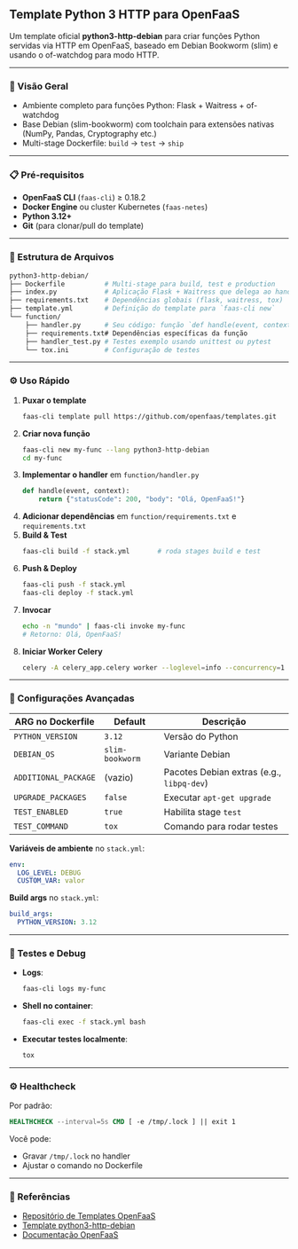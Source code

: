 ## Template Python 3 HTTP para OpenFaaS

Um template oficial **python3-http-debian** para criar funções Python servidas via HTTP em OpenFaaS, baseado em Debian Bookworm (slim) e usando o of-watchdog para modo HTTP.

---

### 🚀 Visão Geral

- Ambiente completo para funções Python: Flask + Waitress + of-watchdog
- Base Debian (slim-bookworm) com toolchain para extensões nativas (NumPy, Pandas, Cryptography etc.)
- Multi-stage Dockerfile: `build` → `test` → `ship`

---

### 📋 Pré-requisitos

- **OpenFaaS CLI** (`faas-cli`) ≥ 0.18.2
- **Docker Engine** ou cluster Kubernetes (`faas-netes`)
- **Python 3.12+**
- **Git** (para clonar/pull do template)

---

### 📂 Estrutura de Arquivos

```bash
python3-http-debian/
├── Dockerfile          # Multi-stage para build, test e production
├── index.py            # Aplicação Flask + Waitress que delega ao handler
├── requirements.txt    # Dependências globais (flask, waitress, tox)
├── template.yml        # Definição do template para `faas-cli new`
└── function/
    ├── handler.py      # Seu código: função `def handle(event, context)`
    ├── requirements.txt# Dependências específicas da função
    ├── handler_test.py # Testes exemplo usando unittest ou pytest
    └── tox.ini         # Configuração de testes
```

---

### ⚙️ Uso Rápido

1. **Puxar o template**
   ```bash
   faas-cli template pull https://github.com/openfaas/templates.git
   ```
2. **Criar nova função**
   ```bash
   faas-cli new my-func --lang python3-http-debian
   cd my-func
   ```
3. **Implementar o handler** em `function/handler.py`
   ```python
   def handle(event, context):
       return {"statusCode": 200, "body": "Olá, OpenFaaS!"}
   ```
4. **Adicionar dependências** em `function/requirements.txt` e `requirements.txt`
5. **Build & Test**
   ```bash
   faas-cli build -f stack.yml       # roda stages build e test
   ```
6. **Push & Deploy**
   ```bash
   faas-cli push -f stack.yml
   faas-cli deploy -f stack.yml
   ```
7. **Invocar**
   ```bash
   echo -n "mundo" | faas-cli invoke my-func
   # Retorno: Olá, OpenFaaS!
   ```
8. **Iniciar Worker Celery**
   ```bash
   celery -A celery_app.celery worker --loglevel=info --concurrency=1
   ```

---

### 🔧 Configurações Avançadas

| ARG no Dockerfile       | Default           | Descrição                                        |
|-------------------------|-------------------|--------------------------------------------------|
| `PYTHON_VERSION`        | `3.12`            | Versão do Python                                 |
| `DEBIAN_OS`             | `slim-bookworm`   | Variante Debian                                  |
| `ADDITIONAL_PACKAGE`    | (vazio)           | Pacotes Debian extras (e.g., `libpq-dev`)        |
| `UPGRADE_PACKAGES`      | `false`           | Executar `apt-get upgrade`                       |
| `TEST_ENABLED`          | `true`            | Habilita stage `test`                            |
| `TEST_COMMAND`          | `tox`             | Comando para rodar testes                        |

**Variáveis de ambiente** no `stack.yml`:
```yaml
env:
  LOG_LEVEL: DEBUG
  CUSTOM_VAR: valor
```

**Build args** no `stack.yml`:
```yaml
build_args:
  PYTHON_VERSION: 3.12
```

---

### 🧪 Testes e Debug

- **Logs**:
  ```bash
  faas-cli logs my-func
  ```
- **Shell no container**:
  ```bash
  faas-cli exec -f stack.yml bash
  ```
- **Executar testes localmente**:
  ```bash
  tox
  ```

---

### ⚙️ Healthcheck

Por padrão:
```dockerfile
HEALTHCHECK --interval=5s CMD [ -e /tmp/.lock ] || exit 1
```
Você pode:
- Gravar `/tmp/.lock` no handler
- Ajustar o comando no Dockerfile

---

### 📖 Referências

- [Repositório de Templates OpenFaaS](https://github.com/openfaas/templates)
- [Template python3-http-debian](https://github.com/openfaas/templates/tree/master/template/python3-http-debian)
- [Documentação OpenFaaS](https://docs.openfaas.com)
